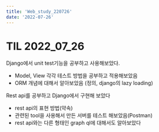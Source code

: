 ```yaml
---
title: 'Web_study_220726'
date: '2022-07-26'
---
```


# TIL 2022_07_26
Django에서 unit test기능을 공부하고 사용해보았다.
- Model, View 각각 테스트 방법을 공부하고 적용해보았음
- ORM 개념에 대해서 알아보았음 (정의, django의 lazy loading)

Rest api를 공부하고 Django에서 구현해 보았다
- rest api의 표현 방법(약속)
- 관련된 tool을 사용해서 만든 서버를 테스트 해보았음(Postman)
- rest api와는 다른 형태인 graph ql에 대해서도 알아보았다


<!--
Django에서 unit test기능을 공부하고 사용해보았다. (Model unit test, View unit test)
- Model unit test는 기존에 알고있던 unit test와 흡사한 형태 
- View test 의 경우에는 django shell을 사용하여 가능. django 내부적으로 http request를 쏘는 것 처럼 동작하고, response 를 확인할 수 있는 형태로 진행한다. 
- Response의 status code, template 뿐만 아니라, parameter로 넘겨준 내용들이 ‘context’라는 구조에 담겨있어 이를 확인이 가능하다. 
- ORM(object-relational mapping)이란? -> model 형태로 표현된 객체와 database를 연결하여 관리하는 방식. 직접 쿼리로 access하는 것이 아니라, model과 상호작용하는 방식으로 database를 편하게 관리할 수 있다. 
- django ORM 에는 lazy indexing방식이 적용됨. 최종적으로 데이터가 사용될 때 쿼리를 날린다.

Rest api를 공부하고 Django에서 구현해 보았다
- web에서 url을 통해서 api를 제공하는 형태로, url은 리소스로만 표현 하고, 동작은 http 메소드로 표현한다(get, put, delete...)
- Postman rest api tool을 사용해 쉽게 테스트가 가능하다
- (+)graph ql은 일종의 쿼리언어로, restapi 스타일과는 달리 클라이언트에서 바로 쿼리 작성 가능
-->
